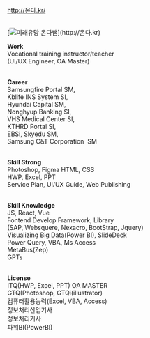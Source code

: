 
<http://온다.kr/><br><br>

[![미래유망 온다쌤]([http://cfile24.uf.tistory.com/image/2444873B57E257821FA2AE](http://xn--2j1b987a.kr/uploads/onda_small.png))](http://온다.kr)

<strong>Work</strong><br>
Vocational training instructor/teacher<br>
(UI/UX Engineer, OA Master)<br><br>

<strong>Career</strong><br>
Samsungfire Portal SM, <br>
Kblife INS System SI, <br>
Hyundai Capital SM, <br>
Nonghyup Banking SI, <br>
VHS Medical Center SI,<br>
KTHRD Portal SI,<br>
EBSi, Skyedu SM,<br>
Samsung C&T Corporation  SM<br><br>

<strong>Skill Strong</strong><br>
Photoshop, Figma HTML, CSS<br>
HWP, Excel, PPT<br>
Service Plan,  UI/UX Guide, Web Publishing<br><br>

<strong>Skill Knowledge</strong><br>
JS, React, Vue<br>
Fontend Develop Framework, Library<br>
(SAP, Websquere, Nexacro, BootStrap, Jquery)<br>
Visualizing Big Data(Power BI), SlideDeck<br>
Power Query, VBA, Ms Access<br>
MetaBus(Zep)<br>
GPTs<br><br>

<strong>License</strong><br>
ITQ(HWP, Excel, PPT) OA MASTER<br>
GTQ(Photoshop, GTQi(illustrator)<br>
컴퓨터활용능력(Excel, VBA, Access)<br>
정보처리산업기사<br>
정보처리기사<br>
파워BI(PowerBI)<br><br>
